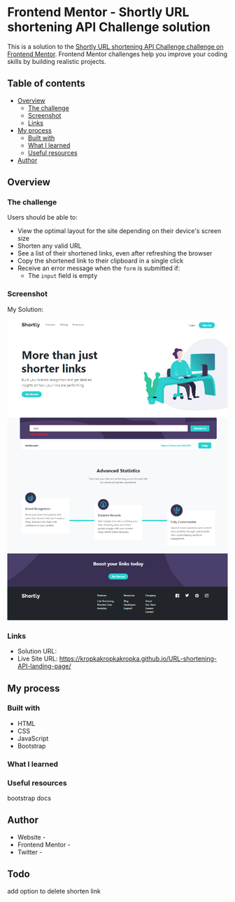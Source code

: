 # Frontend Mentor - Shortly URL shortening API Challenge solution

This is a solution to the [Shortly URL shortening API Challenge challenge on Frontend Mentor](https://www.frontendmentor.io/challenges/url-shortening-api-landing-page-2ce3ob-G). Frontend Mentor challenges help you improve your coding skills by building realistic projects. 

## Table of contents

- [Overview](#overview)
  - [The challenge](#the-challenge)
  - [Screenshot](#screenshot)
  - [Links](#links)
- [My process](#my-process)
  - [Built with](#built-with)
  - [What I learned](#what-i-learned)
  - [Useful resources](#useful-resources)
- [Author](#author)


## Overview

### The challenge

Users should be able to:

- View the optimal layout for the site depending on their device's screen size
- Shorten any valid URL
- See a list of their shortened links, even after refreshing the browser
- Copy the shortened link to their clipboard in a single click
- Receive an error message when the `form` is submitted if:
  - The `input` field is empty

### Screenshot

My Solution:

![](./screenshot.jpg)



### Links

- Solution URL: 
- Live Site URL: https://kropkakropkakropka.github.io/URL-shortening-API-landing-page/

## My process

### Built with

- HTML
- CSS
- JavaScript
- Bootstrap


### What I learned



### Useful resources

bootstrap docs

## Author

- Website - 
- Frontend Mentor - 
- Twitter - 


## Todo
add option to delete shorten link

